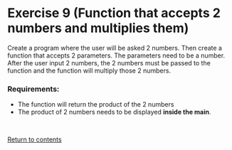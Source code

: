 # Exercise 9 (Function that accepts 2 numbers and multiplies them)
Create a program where the user will be asked 2 numbers. Then create a function that accepts 2 parameters. The parameters need to be a number. After the user input 2 numbers, the 2 numbers must be passed to the function and the function will multiply those 2 numbers.

### Requirements:
- The function will return the product of the 2 numbers
- The product of 2 numbers needs to be displayed **inside the main**.

<br>

[Return to contents](../readme.md#topics-included)